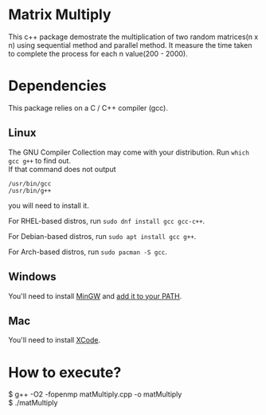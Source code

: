 # Matrix Multiply

This c++ package demostrate the multiplication of two random matrices(n x n) using sequential method and parallel method. It measure the time taken to complete the process for each n value(200 - 2000).

# Dependencies

This package relies on a C / C++ compiler (gcc).

## Linux

The GNU Compiler Collection may come with your distribution. Run `which gcc g++` to find out.<br>
If that command does not output
```shell
/usr/bin/gcc
/usr/bin/g++
```

you will need to install it.

For RHEL-based distros, run `sudo dnf install gcc gcc-c++`.

For Debian-based distros, run `sudo apt install gcc g++`.

For Arch-based distros, run `sudo pacman -S gcc`.

## Windows

You'll need to install [MinGW](http://www.mingw.org/) and [add it to your PATH](https://www.howtogeek.com/118594/how-to-edit-your-system-path-for-easy-command-line-access/).

## Mac

You'll need to install [XCode](https://developer.apple.com/xcode/).

# How to execute?

$ g++ -O2 -fopenmp matMultiply.cpp -o matMultiply<br>
$ ./matMultiply
